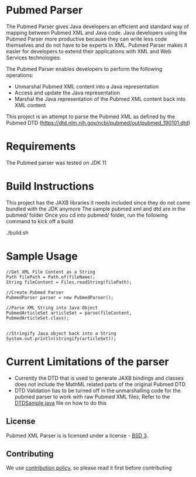 # Pubmed Parser 

The Pubmed Parser gives Java developers an efficient and standard way of mapping between Pubmed XML and Java code.
Java developers using the Pubmed Parser more productive because they can write less code themselves
and do not have to be experts in XML. Pubmed Parser makes it easier for developers to extend
their applications with XML and Web Services technologies.

The Pubmed Parser enables developers to perform the following operations:
- Unmarshal Pubmed XML content into a Java representation
- Access and update the Java representation
- Marshal the Java representation of the Pubmed XML content back into XML content

This project is an attempt to parse the Pubmed XML as defined by the Pubmed DTD (https://dtd.nlm.nih.gov/ncbi/pubmed/out/pubmed_190101.dtd)


# Requirements

The Pubmed parser was tested on JDK 11


# Build Instructions

This project has the JAXB libraries it needs included since they do not come bundled with the JDK anymore
The sample pubmed xml and dtd are in the pubmed/ folder 
Once you cd into pubmed/ folder, run the following command to kick off a build

./build.sh 


# Sample Usage


	//Get XML File Content as a String
	Path filePath = Path.of(fileName);
 	String fileContent = Files.readString(filePath);
        
	//Create Pubmed Parser
	PubmedParser parser = new PubmedParser();

	//Parse XML String into Java Object
	PubmedArticleSet articleSet = parse(fileContent, PubmedArticleSet.class);
        

	//Stringify Java object back into a String
	System.out.println(stringify(articleSet));



# Current Limitations of the parser

- Currently the DTD that is used to generate JAXB bindings and classes does not include the MathML related parts of the original Pubmed DTD
- DTD Validation has to be turned off in the unmarshalling code for the pubmed parser to work with raw Pubmed XML files, Refer to the [DTDSample.java](pubmed/src/DTDSample.java) file on how to do this

## License

Pubmed XML Parser is is licensed under a license - [BSD 3](LICENSE.txt).


## Contributing

We use [contribution policy](contributing.md), so please read it first before contributing 

